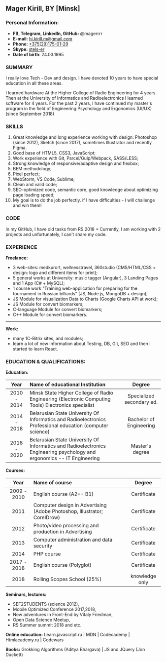 ## Mager Kirill, BY [Minsk]
### Personal Information:
- **FB, Telegram, LinkedIn, GitHub:** @magerrrr
- **E-mail:** hi.kirill.m@gmail.com
- **Phone:** [+375(29)175-01-29](tel:+375291750129)
- **Skype:** [stels-er](skype:<stels-er>?userinfo)
- **Date of birth**: 24.03.1995

### SUMMARY
I really love Tech - Dev and design. I have devoted 10 years to have special education in all these areas.

I learned hardware At the Higher College of Radio Engineering for 4 years. Then at the University of Informatics and Radioelectronics I learned software for 4 years. For the past 2 years, I have continued my master's program in the field of Engineering Psychology and Ergonomics (UI/UX) (since September 2018)

### SKILLS
1. Great knowledge and long experience working with design: Photoshop (since 2012), Sketch (since 2017), sometimes Illustrator and recently Figma.
2. Good base of HTML5, CSS3, JavaScript;
3. Work experience with Git, Parcel/Gulp/Webpack, SASS/LESS;
4. Strong knowledge of responsive/adaptive design and flexbox;
5. BEM methodology;
6. Pixel perfect;
7. WebStorm, VS Code, Sublime;
8. Clean and valid code;
9. SEO-optimized code, semantic core, good knowledge about optimizing page loading speed;
10. My goal is to do the job perfectly. if I have difficulties - I will challenge and win them!

### CODE
In my GitHub, I have old tasks from RS 2018 + Currently, I am working with 2 projects and unfortunately, I can't share my code.

### EXPERIENCE
**Freelance:**
- 3 web-sites: medkurort, wellnesstravel, 360studio (CMS/HTML/CSS + design: logo and different items for print);
- 5 general works at University: music tagger (Angular), 3 Landing Pages and 1 App (C# + MySQL);
- 1 course work "Training web-application for preparing for the tournament in Russian billiards" (JS, Node.js, MongoDB + design); 
- JS Module for visualization Data to Charts (Google Charts API at work);
- JS Module for convert biomarkers;
- C-language Module for convert biomarkers; 
- C++ Module for convert biomarkers.

------------
**Work:**
- many 1C-Bitrix sites, and modules;
- learn a lot of new information about Testing, DB, Git, SEO and then I started to learn React.

### EDUCATION & QUALIFICATIONS:
**Education:**

|  Year | Name of educational Institution  | Degree |
| :------------: | :------------ |  :------------: |
| 2010 - 2014  | Minsk State Higher College of Radio Engineering (Electronic Computing Tools) Electronics specialist  | Specialized secondary ed. |
| 2014 - 2018 |  Belarusian State University Of Informatics and Radioelectronics Professional education (computer science) | Bachelor of Engineering |
| 2018 - 2020  | Belarusian State University Of Informatics and Radioelectronics Engineering psychology and ergonomics -- IT Engineering  | Master's degree |
**Courses:**

|  Year | Name of course  | Degree |
| :------------: | :------------ |  :------------: |
| 2009 - 2010  | English course (A2+- B1) | Certificate |
| 2011 |  Computer design in Advertising (Adobe Photoshop, Illustrator; CorelDrow)| Certificate | 
| 2012  | Photo/video processing and production in Advertising  | Certificate |
| 2013  | Computer administration and data security  | Certificate |
| 2014  | PHP course  | Certificate |
| 2017 - 2018  | English course (Polyglot)  | Certificate |
| 2018  | Rolling Scopes School (25%)  | knowledge only |
**Seminars, lectures:**
- SEF2STUDENTS (science 2012), 
- Mobile Optimized Conference 2017,2018, 
- New adventures in Front-End by Vitaly Friedman, 
- Open Data Science Meetup, 
- RS Summer summit 2018 and etc.

**Online education:**
Learn.javascript.ru | MDN | Codecademy | Htmlacademy.ru | Codewars

**Books:**
Grokking Algorithms (Aditya Bhargava) | JS and JQuery (Jon Duckett)